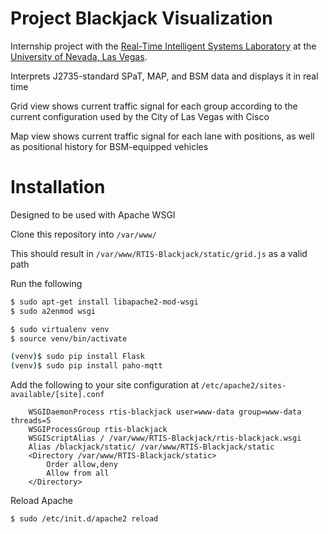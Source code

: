 # Project Blackjack Visualization
Internship project with the [Real-Time Intelligent Systems Laboratory](http://rtis.oit.unlv.edu/) at the [University of Nevada, Las Vegas](https://www.unlv.edu/).

Interprets J2735-standard SPaT, MAP, and BSM data and displays it in real time

Grid view shows current traffic signal for each group according to the current configuration used by the City of Las Vegas with Cisco

Map view shows current traffic signal for each lane with positions, as well as positional history for BSM-equipped vehicles

# Installation
Designed to be used with Apache WSGI

Clone this repository into `/var/www/`

This should result in `/var/www/RTIS-Blackjack/static/grid.js` as a valid path

Run the following
```bash
$ sudo apt-get install libapache2-mod-wsgi
$ sudo a2enmod wsgi

$ sudo virtualenv venv
$ source venv/bin/activate

(venv)$ sudo pip install Flask
(venv)$ sudo pip install paho-mqtt
```

Add the following to your site configuration at `/etc/apache2/sites-available/[site].conf`
```
    WSGIDaemonProcess rtis-blackjack user=www-data group=www-data threads=5
    WSGIProcessGroup rtis-blackjack
    WSGIScriptAlias / /var/www/RTIS-Blackjack/rtis-blackjack.wsgi
    Alias /blackjack/static/ /var/www/RTIS-Blackjack/static
    <Directory /var/www/RTIS-Blackjack/static>
        Order allow,deny
        Allow from all
    </Directory>
```

Reload Apache
```bash
$ sudo /etc/init.d/apache2 reload
```
